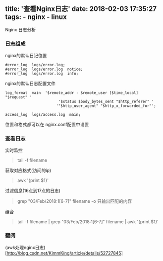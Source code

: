 title: '查看Nginx日志'
date: 2018-02-03 17:35:27
tags:
    - nginx
    - linux
---
Nginx 日志分析
<!--more-->

### 日志组成
nginx的默认日记位置
```
#error_log  logs/error.log;
#error_log  logs/error.log  notice;
#error_log  logs/error.log  info;
```

nginx的默认日志配置文件

```
log_format  main  '$remote_addr - $remote_user [$time_local] "$request" '
                        '$status $body_bytes_sent "$http_referer" '
                       '"$http_user_agent" "$http_x_forwarded_for"';
                       
access_log  logs/access.log  main;
```

位置和格式都可以在 nginx.conf配置中设置

### 查看日志
实时监控
> tail -f filename  

获取对应格式(访问的ip)
> awk '{print $1}'

过滤信息(16点到17点的日志)
> grep "03/Feb/2018:1[6-7]" filename
> -o 只输出匹配的内容

组合
> tail -f filename | grep "03/Feb/2018:1[6-7]" filename | awk '{print $1}'

### 翻阅
(awk处理nginx日志)[http://blog.csdn.net/KimmKing/article/details/52727845]
